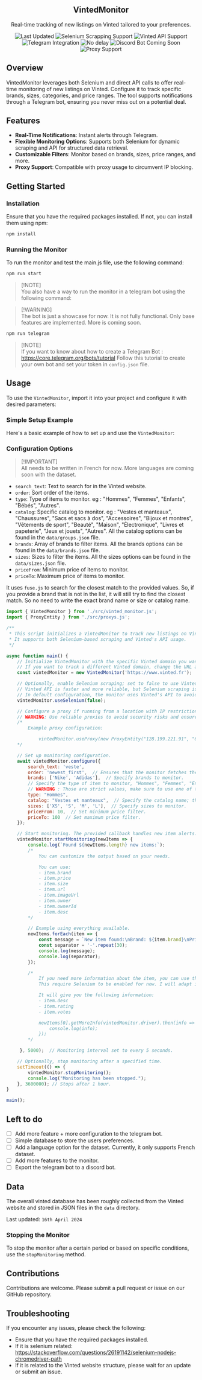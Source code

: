 <p align="center">

 <h2 align="center">VintedMonitor</h2>
 <p align="center">Real-time tracking of new listings on Vinted tailored to your preferences.</p>
</p>

<p align="center">
    <img alt="Last Updated" src="https://img.shields.io/badge/last%20update-April%2017,%202024-blue.svg" />
    <img alt="Selenium Scrapping Support" src="https://img.shields.io/badge/Selenium%20Scrapping-enabled-brightgreen.svg" />
    <img alt="Vinted API Support" src="https://img.shields.io/badge/Vinted%20API-enabled-brightgreen.svg" />
    <img alt="Telegram Integration" src="https://img.shields.io/badge/Telegram-integrated-blue.svg" />
    <img alt="No delay" src="https://img.shields.io/badge/No%20Delay-Real%20Time-blue.svg" />
    <img alt="Discord Bot Coming Soon" src="https://img.shields.io/badge/Discord%20Bot-Coming%20Soon-blue.svg" />
    <img alt="Proxy Support" src="https://img.shields.io/badge/proxy-enabled-blue.svg" />
</p>

## Overview

VintedMonitor leverages both Selenium and direct API calls to offer real-time monitoring of new listings on Vinted. Configure it to track specific brands, sizes, categories, and price ranges. The tool supports notifications through a Telegram bot, ensuring you never miss out on a potential deal.

## Features

- **Real-Time Notifications**: Instant alerts through Telegram.
- **Flexible Monitoring Options**: Supports both Selenium for dynamic scraping and API for structured data retrieval.
- **Customizable Filters**: Monitor based on brands, sizes, price ranges, and more.
- **Proxy Support**: Compatible with proxy usage to circumvent IP blocking.

## Getting Started

### Installation

Ensure that you have the required packages installed. If not, you can install them using npm:

```bash
npm install
```

### Running the Monitor

To run the monitor and test the main.js file, use the following command:

```bash
npm run start
```
> [!NOTE]\
> You also have a way to run the monitor in a telegram bot using the following command:

> [!WARNING]\
> The bot is just a showcase for now. It is not fully functional. Only base features are implemented. More is coming soon.

```bash
npm run telegram
```

> [!NOTE]\
> If you want to know about how to create a Telegram Bot : https://core.telegram.org/bots/tutorial
> Follow this tutorial to create your own bot and set your token in `config.json` file.

Usage
-----

To use the `VintedMonitor`, import it into your project and configure it with desired parameters:

### Simple Setup Example

Here's a basic example of how to set up and use the `VintedMonitor`:

### Configuration Options

> [!IMPORTANT]\
> All needs to be written in French for now. More languages are coming soon with the dataset.

*   `search_text`: Text to search for in the Vinted website.
*   `order`: Sort order of the items.
*   `type`: Type of items to monitor. eg : "Hommes", "Femmes", "Enfants", "Bébés", "Autres".
*   `catalog`: Specific catalog to monitor. eg : "Vestes et manteaux", "Chaussures", "Sacs et sacs à dos", "Accessoires", "Bijoux et montres", "Vêtements de sport", "Beauté", "Maison", "Électronique", "Livres et papeterie", "Jeux et jouets", "Autres".
All the catalog options can be found in the `data/groups.json` file.
*   `brands`: Array of brands to filter items.
All the brands options can be found in the `data/brands.json` file.
*   `sizes`: Sizes to filter the items.
All the sizes options can be found in the `data/sizes.json` file.
*   `priceFrom`: Minimum price of items to monitor.
*   `priceTo`: Maximum price of items to monitor.

It uses `fuse.js` to search for the closest match to the provided values. So, if you provide a brand that is not in the list, it will still try to find the closest match. So no need to write the exact brand name or size or catalog name.


```javascript
import { VintedMonitor } from './src/vinted_monitor.js';
import { ProxyEntity } from './src/proxys.js';

/**
 * This script initializes a VintedMonitor to track new listings on Vinted.
 * It supports both Selenium-based scraping and Vinted's API usage.
 */

async function main() {
    // Initialize VintedMonitor with the specific Vinted domain you want to track.
    // If you want to track a different Vinted domain, change the URL accordingly. eg : new VintedMonitor('https://www.vinted.co.uk'); will work for the UK domain.
    const vintedMonitor = new VintedMonitor('https://www.vinted.fr');

    // Optionally, enable Selenium scraping; set to false to use Vinted's API.
    // Vinted API is faster and more reliable, but Selenium scraping is more robust.
    // In default configuration, the monitor uses Vinted's API to avoid Selenium setup.
    vintedMonitor.useSelenium(false);

    // Configure a proxy if running from a location with IP restrictions.
    // WARNING: Use reliable proxies to avoid security risks and ensure data integrity.
    /*
        Example proxy configuration:

            vintedMonitor.useProxy(new ProxyEntity("128.199.221.91", "61449", "http"));
    */

    // Set up monitoring configuration.
    await vintedMonitor.configure({
        search_text: 'veste',
        order: 'newest_first',  // Ensures that the monitor fetches the newest items available.
        brands: ['Nike', 'Adidas'],  // Specify brands to monitor.
        // Specify the type of item to monitor, "Hommes", "Femmes", "Enfants", "Bébés", "Autres".
        // WARNING : Those are strict values, make sure to use one of the above.
        type: "Hommes", 
        catalog: "Vestes et manteaux",  // Specify the catalog name; the system will find the closest match.
        sizes: ['XS', 'S', 'M', 'L'],  // Specify sizes to monitor.
        priceFrom: 10,  // Set minimum price filter.
        priceTo: 100  // Set maximum price filter.
    });

    // Start monitoring. The provided callback handles new item alerts.
    vintedMonitor.startMonitoring(newItems => {
        console.log(`Found ${newItems.length} new items:`);
        /*
            You can customize the output based on your needs.

            You can use:
            - item.brand
            - item.price
            - item.size
            - item.url
            - item.imageUrl
            - item.owner
            - item.ownerId
            - item.desc
        */

        // Example using everything available.
        newItems.forEach(item => {
            const message = `New item found:\nBrand: ${item.brand}\nPrice: ${item.price}\nSize: ${item.size}\nURL: ${item.url}\nImage: ${item.imageUrl}\nOwner: ${item.owner}\nOwner ID: ${item.ownerId}\nDescription: ${item.desc}`;
            const separator = '-'.repeat(30);
            console.log(message);
            console.log(separator);
        });

        /*
            If you need more information about the item, you can use the getMoreInfo method.
            This require Selenium to be enabled for now. I will adapt it for API usage soon.

            It will give you the following information:
            - item.desc
            - item.rating
            - item.votes

            newItems[0].getMoreInfo(vintedMonitor.driver).then(info => {
                console.log(info);
            });
        */

     }, 5000);  // Monitoring interval set to every 5 seconds.

    // Optionally, stop monitoring after a specified time.
    setTimeout(() => {
        vintedMonitor.stopMonitoring();
        console.log("Monitoring has been stopped.");
    }, 3600000); // Stops after 1 hour.
}

main();
```

## Left to do

- [ ] Add more feature + more configuration to the telegram bot.
- [ ] Simple database to store the users preferences.
- [ ] Add a language option for the dataset. Currently, it only supports French dataset.
- [ ] Add more features to the monitor.
- [ ] Export the telegram bot to a discord bot.

## Data

The overall vinted database has been roughly collected from the Vinted website and stored in JSON files in the `data` directory. 

Last updated: `16th April 2024`

### Stopping the Monitor

To stop the monitor after a certain period or based on specific conditions, use the `stopMonitoring` method.

## Contributions

Contributions are welcome. Please submit a pull request or issue on our GitHub repository.

## Troubleshooting

If you encounter any issues, please check the following:
*   Ensure that you have the required packages installed.
*   If it is selenium related: https://stackoverflow.com/questions/26191142/selenium-nodejs-chromedriver-path
*   If it is related to the Vinted website structure, please wait for an update or submit an issue.